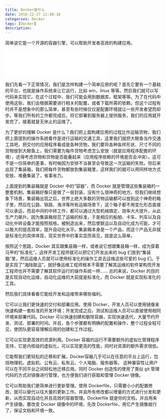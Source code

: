 ```yaml
---
title: Docker是什么
date: 2016-12-27 12:40:10 
categories: Docker 
tags: [Docker] 
description: 
---
```


简单说它是一个开源的容器引擎，可以帮助开发者高效的构建应用。
<!--more--> 

<iframe frameborder="no" border="0" marginwidth="0" marginheight="0" width=330 height=86 src="//music.163.com/outchain/player?type=2&id=437250607&auto=0&height=66"></iframe>

我们先看一下正常情况，我们是怎样构建一个简单应用的呢？首先它要有一个基础的平台，也就是操作系统来让它运行，比如 win，linux 等等。然后我们就可以写代码来实现它。在这个过程中，我们可能会用到数据库，框架等等。为了在代码中使用这些，我们会根据需要进行相关的配置，或者下载所需的依赖。但这个过程有时并不是想象中的那么简单，甚至有些时候仅仅是配置环境就让一些开发者望而却步。等我们所有的工作都完成后，将它部署到服务器上提供服务，我们的应用就开发完了，接着就是无休止的运维了。

为了更好的理解 Docker 是什么？我们把上面构建应用的过程比作运输货物，我们把上面提到的操作系统看作是进行运输的交通工具，这里我们就把大鲸鱼当作交通工具吧，把交付的应用程序看成是各种货物，我们要将各种各样形状、尺寸不同的货物放到大鲸鱼上，我们需要为每件货物考虑怎么安放（就是应用程序配套的环境），还得考虑货物和货物是否能叠起来（应用程序依赖的环境是否会冲突）。这可不是一份简单的差事，有时候因为安排不当甚至会导致这一次运输的失败。但后来出现了集装箱，我们把每件货物都放到集装箱里，这样我们的就可以用同样地方式安放、堆叠集装了，省事省力。

上面提到的集装箱就是 Docker 中的“容器”，而 Docker 就是管理这些集装箱的一整套机制。集装箱好像只是做了一层封装，没有什么很神奇的地方。但我们继续想象下场景，集装箱出现之后，世界上绝大多数的货物运输都可以放到这个神奇的箱子里，然后在公路、铁路、海洋等所有运输场景下，这个箱子都不用变化形态直接可以承运，而且中间的中转工作，都可以通过大型机械搞定，效率大大提升，从此生产力飙升。因为集装箱规范了运输的标准，于是相应的船舶、卡车、列车以及自动化中转设备才能按照规格，被制造出来，然后使联运以及自动化成为可能，才可以极大的提高效率，提升自动化水平。集装箱本身是一个产品，而这个产品无非就是标准化的具体体现，现实世界中的事实显而易见，就是这么简单。

按照这个思路，Docker 其实跟集装箱一样，或者说它想跟集装箱一样，成为穿着马甲的“标准化”。这样开发工程师就可以把它们开发出来的 bug 们放到“集装箱”里，然后运维人员就可以使用标准化的操作工具去运维这些可爱的 bug 们。于是实现了“海陆联运”，就好像运维工程师根本不需要了解其运维的软件架构而开发工程师也并不需要了解其软件运行的操作系统一样...... 总的来说，Docker 的目的是实现自动化运维，自动化运维的大前提是标准化，而 Docker 就是实现标准化的工具。

然后我们具体看看它能给开发和运维带来哪些福利。

它可以让我们更快速的交付和部署应用。使用 Docker，开发人员可以使用镜像来快速构建一套标准的开发环境；开发完成之后，测试和运维人员可以直接使用相同环境来部署代码。Docker 可以快速创建和删除容器，实现快速迭代，大量节约开发、测试、部署的时间。并且，各个步骤都有明确的配置和操作，整个过程全程可见，使团队更容易理解应用的创建和工作过程。

它可以实现更高效的资源利用。Docker 容器的运行不需要额外的虚拟化管理程序支持，它是内核级的虚拟化，可以实现更高的性能，同时对资源的额外需求很低。

它能帮我们更轻松的迁移和扩展。Docker容器几乎可以在任意的平台上运行，包括物理机、虚拟机、公有云、私有云、个人电脑、服务器等。 这种兼容性让用户可以在不同平台之间轻松地迁移应用。同时 Docker 创造性的使用了类似 git 管理代码的方式对镜像进行管理，也方便我们进行获取和管理 Docker 镜像。

它可以帮助我们更简单进行更新管理。使用 Dockerfile，只需要小小的配置修改，就可以替代以往大量的更新工作。并且所有修改都以增量的方式进行分发和更新，从而实现自动化并且高效的容器管理。Dockerfile 就是你的文档，并且用来产生镜像。要改变 Docker 镜像中的环境，先改 Dockerfile，用它产生镜像就行了，保证文档和环境一致。
